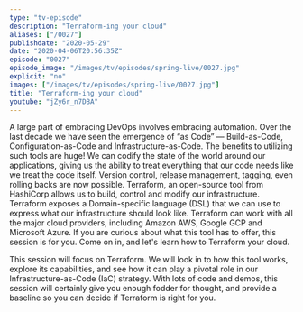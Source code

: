```yaml
---
type: "tv-episode"
description: "Terraform-ing your cloud"
aliases: ["/0027"]
publishdate: "2020-05-29"
date: "2020-04-06T20:56:35Z"
episode: "0027"
episode_image: "/images/tv/episodes/spring-live/0027.jpg"
explicit: "no"
images: ["/images/tv/episodes/spring-live/0027.jpg"]
title: "Terraform-ing your cloud"
youtube: "jZy6r_n7DBA"
---
```


A large part of embracing DevOps involves embracing automation. Over the last decade we have seen the emergence of “as Code” — Build-as-Code, Configuration-as-Code and Infrastructure-as-Code. The benefits to utilizing such tools are huge! We can codify the state of the world around our applications, giving us the ability to treat everything that our code needs like we treat the code itself. Version control, release management, tagging, even rolling backs are now possible. Terraform, an open-source tool from HashiCorp allows us to build, control and modify our infrastructure. Terraform exposes a Domain-specific language (DSL) that we can use to express what our infrastructure should look like. Terraform can work with all the major cloud providers, including Amazon AWS, Google GCP and Microsoft Azure. If you are curious about what this tool has to offer, this session is for you. Come on in, and let's learn how to Terraform your cloud.

This session will focus on Terraform. We will look in to how this tool works, explore its capabilities, and see how it can play a pivotal role in our Infrastructure-as-Code (IaC) strategy. With lots of code and demos, this session will certainly give you enough fodder for thought, and provide a baseline so you can decide if Terraform is right for you.

